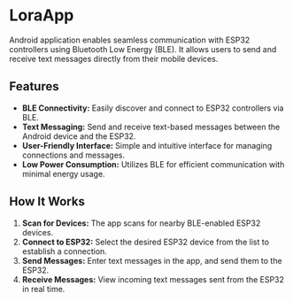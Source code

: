 # LoraApp

Android application enables seamless communication with ESP32 controllers using Bluetooth Low Energy (BLE). It allows users to send and receive text messages directly from their mobile devices.

## Features  
- **BLE Connectivity:** Easily discover and connect to ESP32 controllers via BLE.  
- **Text Messaging:** Send and receive text-based messages between the Android device and the ESP32.  
- **User-Friendly Interface:** Simple and intuitive interface for managing connections and messages.  
- **Low Power Consumption:** Utilizes BLE for efficient communication with minimal energy usage.  

## How It Works  
1. **Scan for Devices:** The app scans for nearby BLE-enabled ESP32 devices.  
2. **Connect to ESP32:** Select the desired ESP32 device from the list to establish a connection.  
3. **Send Messages:** Enter text messages in the app, and send them to the ESP32.  
4. **Receive Messages:** View incoming text messages sent from the ESP32 in real time.  
